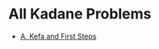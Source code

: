 # All Kadane Problems

- [A. Kefa and First Steps](https://codeforces.com/problemset/problem/580/A)
